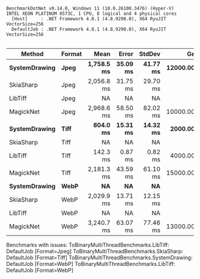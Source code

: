 ```

BenchmarkDotNet v0.14.0, Windows 11 (10.0.26100.3476) (Hyper-V)
INTEL XEON PLATINUM 8573C, 1 CPU, 8 logical and 4 physical cores
  [Host]     : .NET Framework 4.8.1 (4.8.9290.0), X64 RyuJIT VectorSize=256
  DefaultJob : .NET Framework 4.8.1 (4.8.9290.0), X64 RyuJIT VectorSize=256


```
| Method        | Format | Mean       | Error    | StdDev   | Gen0       | Gen1       | Gen2       | Allocated     |
|-------------- |------- |-----------:|---------:|---------:|-----------:|-----------:|-----------:|--------------:|
| **SystemDrawing** | **Jpeg**   | **1,758.5 ms** | **35.09 ms** | **41.77 ms** | **12000.0000** |          **-** |          **-** |   **74872.56 KB** |
| SkiaSharp     | Jpeg   | 2,056.8 ms | 31.75 ms | 29.70 ms |          - |          - |          - |        232 KB |
| LibTiff       | Jpeg   |         NA |       NA |       NA |         NA |         NA |         NA |            NA |
| MagickNet     | Jpeg   | 2,968.6 ms | 58.50 ms | 82.02 ms | 10000.0000 | 10000.0000 | 10000.0000 | 3397728.14 KB |
| **SystemDrawing** | **Tiff**   |   **804.0 ms** | **15.31 ms** | **14.32 ms** |  **2000.0000** |          **-** |          **-** |   **13985.84 KB** |
| SkiaSharp     | Tiff   |         NA |       NA |       NA |         NA |         NA |         NA |            NA |
| LibTiff       | Tiff   |   142.3 ms |  0.87 ms |  0.82 ms |  4000.0000 |  1750.0000 |          - |   25474.81 KB |
| MagickNet     | Tiff   | 2,181.3 ms | 43.59 ms | 61.10 ms | 15000.0000 | 15000.0000 | 15000.0000 | 3397766.53 KB |
| **SystemDrawing** | **WebP**   |         **NA** |       **NA** |       **NA** |         **NA** |         **NA** |         **NA** |            **NA** |
| SkiaSharp     | WebP   | 2,029.9 ms | 13.71 ms | 12.15 ms |          - |          - |          - |        240 KB |
| LibTiff       | WebP   |         NA |       NA |       NA |         NA |         NA |         NA |            NA |
| MagickNet     | WebP   | 3,240.7 ms | 63.07 ms | 77.46 ms | 13000.0000 | 13000.0000 | 13000.0000 | 3397866.65 KB |

Benchmarks with issues:
  ToBinaryMultiThreadBenchmarks.LibTiff: DefaultJob [Format=Jpeg]
  ToBinaryMultiThreadBenchmarks.SkiaSharp: DefaultJob [Format=Tiff]
  ToBinaryMultiThreadBenchmarks.SystemDrawing: DefaultJob [Format=WebP]
  ToBinaryMultiThreadBenchmarks.LibTiff: DefaultJob [Format=WebP]
